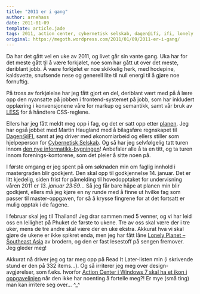 ```yaml
---
title: "2011 er i gang"
author: arnehass
date: 2011-01-09
template: article.jade
tags: 2011, action center, cybernetisk selskab, dagen@ifi, ifi, lonely planet, masteroppgave, ole johan dahls hus, read it later, regnskap, southeast asia, thailand, windows 7, økonomi
original: https://megoth.wordpress.com/2011/01/09/2011-er-i-gang/
---
```


<p>Da har det gått vel en uke av 2011, og livet går sin vante gang. Uka har for det meste gått til å være forkjølet, noe som har gått ut over det meste, deriblant jobb. Å være forkjølet er noe skikkelig herk, med hodepine, kaldsvette, snufsende nese og generell lite til null energi til å gjøre noe fornuftig.</p>
<span class="more"></span>
<p>På tross av forkjølelse har jeg fått gjort en del, deriblant vært med på å lære opp den nyansatte på jobben i frontend-systemet på jobb, som har inkludert opplæring i konvensjonene våre for markup og semantikk, samt vår bruk av <a href="http://icanhasweb.wordpress.com/2010/10/30/less-css/">LESS</a> for å håndtere CSS-reglene.</p>
<p>Ellers har jeg fått meldt meg opp i fag, og det er satt opp etter <a href="https://wiki.uio.no/matnat/ifi/arnehass-master/index.php/Preliminary_work#Final_composition">planen</a>. Jeg har også jobbet med Martin Haugland med å bilagsføre regnskapet til <a href="http://dagen.at.ifi.uio.no/">Dagen@IFI</a>, samt at jeg driver med økonomiarbeid og ellers stiller som hjelpeperson for <a href="http://cyb.no/">Cybernetisk Selskab</a>. Og så har jeg selvfølgelig tatt turen innom <a href="http://www.apollon.uio.no/vis/art/2011_1/artikler/ifi2">den nye informatikk-bygningen</a>! Anbefaler alle å ta en titt, og ta turen innom&nbsp;forenings-kontorene, som det pleier å sitte noen på.</p>
<p>I første omgang er jeg spent på om søknaden min om faglig innhold i mastergraden blir godkjent. Den skal opp til godkjennelse 14. januar. Det er litt kjedelig, siden frist for påmelding til hovedopptaket for undervisning våren 2011 er <em>13. januar 23:59</em>… Så jeg får bare håpe at planen min blir godkjent, ellers må jeg kjøre en ny runde med å finne ut hvilke fag som passer til&nbsp;master-oppgaven, for så å krysse fingrene for at det fortsatt er mulig opptak i de fagene.</p>
<p>I februar skal jeg til Thailand! Jeg drar sammen med 5 venner, og vi har leid oss en leilighet på Phuket de første to ukene. Tre av oss skal være der i tre uker, mens de tre andre skal være der en uke ekstra. Akkurat hva vi skal gjøre de ukene er ikke spikret enda, men jeg har fått låne <a href="http://shop.lonelyplanet.com/asia/southeast-asia-on-a-shoestring-travel-guide-15">Lonely Planet – Southeast Asia</a> av brodern, og den er fast lesestoff på sengen fremover. Jeg gleder meg!</p>
<p>Akkurat nå driver jeg og tar meg opp på Read It Later-listen min (i skrivende stund er den på 332 items…). Og så irriterer jeg meg over design-avgjørelser, som f.eks. hvorfor <a href="http://twitter.com/#!/megoth/status/24032921425813504">Action Center i Windows 7 skal ha et ikon i oppgavelinjen</a> når den ikke har noenting å fortelle meg?! Er mye (små ting) man kan irritere seg over… ^_^</p>
